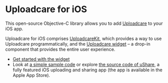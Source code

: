 # Uploadcare for iOS

This open-source Objective-C library allows you to add [Uploadcare](https://uploadcare.com) to your iOS app.

Uploadcare for iOS comprises [UploadcareKit](https://github.com/uploadcare/uploadcare-ios/tree/master/UploadcareKit), which provides a way to use Uploadcare programmatically, and the [Uploadcare widget](https://github.com/uploadcare/uploadcare-ios/wiki/Quickstart) – a drop-in component that provides the entire user experience. 

 * [Get started with the widget](https://github.com/uploadcare/uploadcare-ios/wiki/Quickstart)
 * Look at [a simple sample code](https://github.com/zrxq/uploadcare-ios-tutorial) or explore [the source code of uShare](https://github.com/uploadcare/uploadcare-ios/tree/master/Examples/ushare), a fully featured iOS uploading and sharing app (the app is available in the Apple App Store).
 

